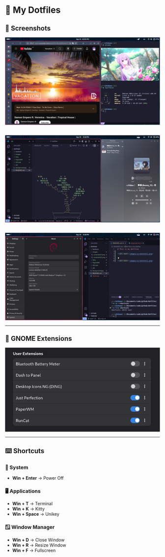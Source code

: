 # 🌸 My Dotfiles  

## 📸 Screenshots  

![Screenshot 1](images/screenshot1.png) <br><br>

![Screenshot 2](images/screenshot2.png) <br><br>

![Screenshot 3](images/screenshot3.png)

---

## 🧩 GNOME Extensions  

![GNOME Extensions](images/extensions.png)  

---

## ⌨️ Shortcuts  

### 🔧 System  
- **Win + Enter** → Power Off  

### 🖥️ Applications  
- **Win + T** → Terminal  
- **Win + K** → Kitty  
- **Win + Space** → Unikey  

### 🪟 Window Manager  
- **Win + D** → Close Window  
- **Win + R** → Resize Window  
- **Win + F** → Fullscreen  
